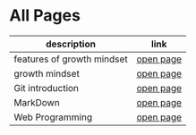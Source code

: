 
#  All Pages

 description | link 
 ----------- | ----------- 
 features of growth mindset | [open page](read01) 
 growth mindset | [open page](read2) 
 Git introduction | [open page](read3) 
 MarkDown | [open page](markdown)
 Web Programming | [open page](read03_13_4_2021)

